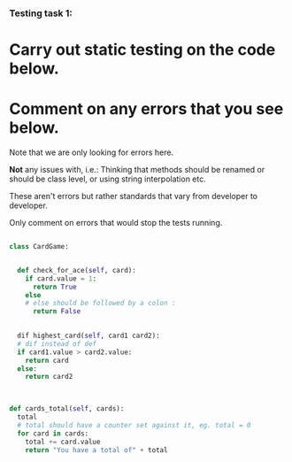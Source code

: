 ### Testing task 1:

# Carry out static testing on the code below.
# Comment on any errors that you see below.

Note that we are only looking for errors here.

**Not** any issues with, i.e.: 
Thinking that methods should be renamed or should be class level, or using string interpolation etc. 

These aren't errors but rather standards that vary from developer to developer. 

Only comment on errors that would stop the tests running.

```python

class CardGame:


  def check_for_ace(self, card):
    if card.value = 1:
      return True
    else
    # else should be followed by a colon :
      return False
   

  dif highest_card(self, card1 card2):
  # dif instead of def
  if card1.value > card2.value:
    return card
  else:
    return card2
  


def cards_total(self, cards):
  total
  # total should have a counter set against it, eg. total = 0
  for card in cards:
    total += card.value
    return "You have a total of" + total
  
```
